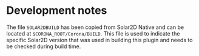 # Development notes

The file `SOLAR2DBUILD` has been copied from Solar2D Native and can be located at `$CORONA_ROOT/Corona/BUILD`. This file is used to indicate the specific Solar2D version that was used in building this plugin and needs to be checked during build time.
